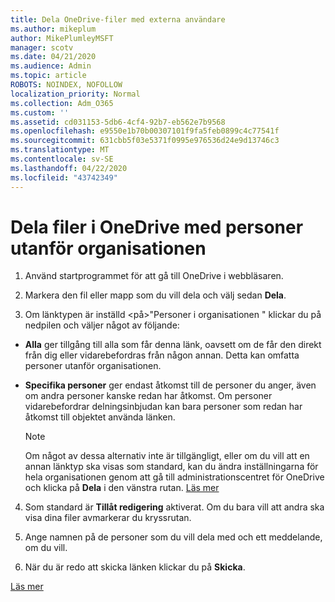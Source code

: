 ```yaml
---
title: Dela OneDrive-filer med externa användare
ms.author: mikeplum
author: MikePlumleyMSFT
manager: scotv
ms.date: 04/21/2020
ms.audience: Admin
ms.topic: article
ROBOTS: NOINDEX, NOFOLLOW
localization_priority: Normal
ms.collection: Adm_O365
ms.custom: ''
ms.assetid: cd031153-5db6-4cf4-92b7-eb562e7b9568
ms.openlocfilehash: e9550e1b70b00307101f9fa5feb0899c4c77541f
ms.sourcegitcommit: 631cbb5f03e5371f0995e976536d24e9d13746c3
ms.translationtype: MT
ms.contentlocale: sv-SE
ms.lasthandoff: 04/22/2020
ms.locfileid: "43742349"
---
```

# <a name="share-files-in-onedrive-with-people-outside-your-organization"></a>Dela filer i OneDrive med personer utanför organisationen

1. Använd startprogrammet för att gå till OneDrive i webbläsaren. 
    
2. Markera den fil eller mapp som du vill dela och välj sedan **Dela**. 
    
3. Om länktypen är inställd \<på\>"Personer i organisationen " klickar du på nedpilen och väljer något av följande: 
    
  - **Alla** ger tillgång till alla som får denna länk, oavsett om de får den direkt från dig eller vidarebefordras från någon annan. Detta kan omfatta personer utanför organisationen. 
    
  - **Specifika personer** ger endast åtkomst till de personer du anger, även om andra personer kanske redan har åtkomst. Om personer vidarebefordrar delningsinbjudan kan bara personer som redan har åtkomst till objektet använda länken. 
    
    > [!NOTE]
    > Om något av dessa alternativ inte är tillgängligt, eller om du vill att en annan länktyp ska visas som standard, kan du ändra inställningarna för hela organisationen genom att gå till administrationscentret för OneDrive och klicka på **Dela** i den vänstra rutan. [Läs mer](https://go.microsoft.com/fwlink/?linkid=871961)
  
4. Som standard är **Tillåt redigering** aktiverat. Om du bara vill att andra ska visa dina filer avmarkerar du kryssrutan. 
    
5. Ange namnen på de personer som du vill dela med och ett meddelande, om du vill.
    
6. När du är redo att skicka länken klickar du på **Skicka**. 
    
[Läs mer](https://go.microsoft.com/fwlink/?linkid=871861)
  

